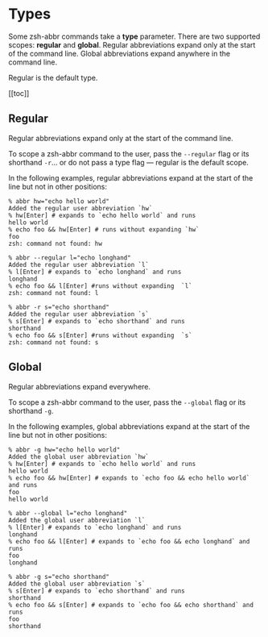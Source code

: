 # Types

Some zsh-abbr commands take a **type** parameter. There are two supported scopes: **regular** and **global**. Regular abbreviations expand only at the start of the command line. Global abbreviations expand anywhere in the command line.

Regular is the default type.

[[toc]]

## Regular

Regular abbreviations expand only at the start of the command line.

To scope a zsh-abbr command to the user, pass the `--regular` flag or its shorthand `-r`… or do not pass a type flag — regular is the default scope.

In the following examples, regular abbreviations expand at the start of the line but not in other positions:

```shell{5}:no-line-numbers
% abbr hw="echo hello world"
Added the regular user abbreviation `hw`
% hw[Enter] # expands to `echo hello world` and runs
hello world
% echo foo && hw[Enter] # runs without expanding `hw`
foo
zsh: command not found: hw
```

```shell{5}:no-line-numbers
% abbr --regular l="echo longhand"
Added the regular user abbreviation `l`
% l[Enter] # expands to `echo longhand` and runs
longhand
% echo foo && l[Enter] #runs without expanding  `l`
zsh: command not found: l
```

```shell{5}:no-line-numbers
% abbr -r s="echo shorthand"
Added the regular user abbreviation `s`
% s[Enter] # expands to `echo shorthand` and runs
shorthand
% echo foo && s[Enter] #runs without expanding  `s`
zsh: command not found: s
```

## Global

Regular abbreviations expand everywhere.

To scope a zsh-abbr command to the user, pass the `--global` flag or its shorthand `-g`.

In the following examples, global abbreviations expand at the start of the line but not in other positions:


```shell{5}:no-line-numbers
% abbr -g hw="echo hello world"
Added the global user abbreviation `hw`
% hw[Enter] # expands to `echo hello world` and runs
hello world
% echo foo && hw[Enter] # expands to `echo foo && echo hello world` and runs
foo
hello world
```

```shell{5}:no-line-numbers
% abbr --global l="echo longhand"
Added the global user abbreviation `l`
% l[Enter] # expands to `echo longhand` and runs
longhand
% echo foo && l[Enter] # expands to `echo foo && echo longhand` and runs
foo
longhand
```

```shell{5}:no-line-numbers
% abbr -g s="echo shorthand"
Added the global user abbreviation `s`
% s[Enter] # expands to `echo shorthand` and runs
shorthand
% echo foo && s[Enter] # expands to `echo foo && echo shorthand` and runs
foo
shorthand
```
